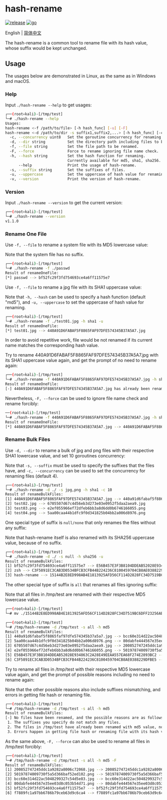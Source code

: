 # hash-rename

[![release](https://img.shields.io/github/v/release/ciphersaw/hash-rename)](https://github.com/ciphersaw/hash-rename) [![go](https://img.shields.io/badge/go-1.19.1-blue)](https://golang.org/)

English | [简体中文](README-zh_CN.md)

The hash-rename is a common tool to rename file with its hash value, whose suffix would be kept unchanged.

## Usage

The usages below are demonstrated in Linux, as the same as in Windows and macOS.

### Help

Input `./hash-rename --help` to get usages:

```bash
┌──(root💀kali)-[/tmp/test]
└─# ./hash-rename --help
Usages:
hash-rename <-f /path/to/file> [-h hash_func] [-u] [-F]
hash-rename <-d /path/to/dir -s suffix1,suffix2,...> [-h hash_func] [-c num] [-u] [-F]
  -c, --concurrency uint8   Set the goroutine concurrency for renaming files. (default 4)
  -d, --dir string          Set the directory path including files to be renamed.
  -f, --file string         Set the file path to be renamed.
  -F, --force               Force to rename ignoring file name check.
  -h, --hash string         Set the hash function for renaming.
                            Currently available for md5, sha1, sha256. (default "md5")
      --help                Print the usage of hash-rename.
  -s, --suffix string       Set the suffixes of files.
  -u, --uppercase           Set the uppercase of hash value for renaming.
  -v, --version             Print the version of hash-rename.
```

### Version

Input `./hash-rename --version` to get the current version:

```bash
┌──(root💀kali)-[/tmp/test]
└─# ./hash-rename --version
v1.1.0
```

### Rename One File

Use `-f, --file` to rename a system file with its MD5 lowercase value:

Note that the system file has no suffix.

```bash
┌──(root💀kali)-[/tmp/test]
└─# ./hash-rename -f ./passwd 
Result of renameOneFile:
[*] passwd --> bf52fc29f3fd754693ce4a6ff11575e7
```

Use `-f, --file` to rename a jpg file with its SHA1 uppercase value:

Note that `-h, --hash` can be used to specify a hash function (default "md5"), and `-u, --uppercase` to set the uppercase of hash value for renaming.

```bash
┌──(root💀kali)-[/tmp/test]
└─# ./hash-rename -f ./test01.jpg -h sha1 -u
Result of renameOneFile:
[*] test01.jpg --> 440A91D6FABAF5F8865FAF97DFE574345B37A5A7.jpg
```

In order to avoid repetitive work, file would be not renamed if its current name matches the corresponding hash value.

Try to rename 440A91D6FABAF5F8865FAF97DFE574345B37A5A7.jpg with its SHA1 uppercase value again, and get the prompt of no need to rename again:

```bash
┌──(root💀kali)-[/tmp/test]
└─# ./hash-rename -f 440A91D6FABAF5F8865FAF97DFE574345B37A5A7.jpg -h sha1 -u
Result of renameOneFile:
[-] 440A91D6FABAF5F8865FAF97DFE574345B37A5A7.jpg has already been renamed with sha1 value, no need to rename again.
```

Nevertheless, `-F, --force` can be used to ignore file name check and rename forcibly:

```bash
──(root💀kali)-[/tmp/test]
└─# ./hash-rename -f 440A91D6FABAF5F8865FAF97DFE574345B37A5A7.jpg -h sha1 -u -F
Result of renameOneFile:
[*] 440A91D6FABAF5F8865FAF97DFE574345B37A5A7.jpg --> 440A91D6FABAF5F8865FAF97DFE574345B37A5A7.jpg
```

### Rename Bulk Files

Use `-d, --dir` to rename a bulk of jpg and png files with their respective SHA1 lowercase value, and set 10 goroutines concurrency:

Note that `-s, --suffix` must be used to specify the suffixes that the files have, and `-c, --concurrency` can be used to set the concurrency for renaming files (default 4).

```bash
┌──(root💀kali)-[/tmp/test]
└─# ./hash-rename -d ./ -s jpg,png -h sha1 -c 10
Result of renameBulkFiles:
[1] 440A91D6FABAF5F8865FAF97DFE574345B37A5A7.jpg --> 440a91d6fabaf5f8865faf97dfe574345b37a5a7.jpg
[2] test02.jpg --> 6705507d67c4d56eb3d273e03e0952f5daa2aea9.jpg
[3] test03.png --> e2ef055966ef72dfeb6bb3a8d6dd0b6746166055.png
[4] test04.png --> 5aa00caa44b1dfc9f0d341825b04bb2a006d8976.png
```

One special type of suffix is `null/none` that only renames the files without any suffix:

Note that hash-rename itself is also renamed with its SHA256 uppercase value, because of no suffix.

```bash
┌──(root💀kali)-[/tmp/test]
└─# ./hash-rename -d ./ -s null -h sha256 -u
Result of renameBulkFiles:
[1] bf52fc29f3fd754693ce4a6ff11575e7 --> E56B457E3F3B8104DDEAB52028E934863C2A28E49EEAA557EA68F274E2893BC2
[2] zsh --> C3F5891EC3CAB3D0534BFCB3CFB44B224236C8100459704CB8AE0388229DFBE5
[3] hash-rename --> 15144B2E8ED998AB4E1813925AFD56CF114D2828FC34D7519BC6DFF23256AE15
```

The other special type of suffix is `all` that renames all files ignoring suffix:

Note that all files in /tmp/test are renamed with their respective MD5 lowercase value.

```bash
┌──(root💀kali)-[/tmp/test]
└─# mv ./15144B2E8ED998AB4E1813925AFD56CF114D2828FC34D7519BC6DFF23256AE15 /tmp/hash-rename

┌──(root💀kali)-[/tmp/test]
└─# /tmp/hash-rename -d /tmp/test -s all -h md5
Result of renameBulkFiles:
[1] 440a91d6fabaf5f8865faf97dfe574345b37a5a7.jpg --> bcc60e314d22ac5048299327c54d5e83.jpg
[2] 5aa00caa44b1dfc9f0d341825b04bb2a006d8976.png --> 80dabfe444567e35ee03d8c053b54d71.png
[3] 6705507d67c4d56eb3d273e03e0952f5daa2aea9.jpg --> 200852747245ddc1a9282a8006c72068.jpg
[4] e2ef055966ef72dfeb6bb3a8d6dd0b6746166055.png --> 50197874009730f5a5d366baf52ed102.png
[5] E56B457E3F3B8104DDEAB52028E934863C2A28E49EEAA557EA68F274E2893BC2 --> bf52fc29f3fd754693ce4a6ff11575e7
[6] C3F5891EC3CAB3D0534BFCB3CFB44B224236C8100459704CB8AE0388229DFBE5 --> f7889fc1a97bb6786b79ceb63d9c6ca4
```

Try to rename all files in /tmp/test with their respective MD5 lowercase value again, and get the prompt of possible reasons including no need to rename again:

Note that the other possible reasons also include suffixes mismatching, and errors in getting file hash or renaming file.

```bash
┌──(root💀kali)-[/tmp/test]
└─# /tmp/hash-rename -d /tmp/test -s all -h md5
Result of renameBulkFiles:
[-] No files have been renamed, and the possible reasons are as follows:
 1. The suffixes you specify do not match any files.
 2. The files in /tmp/test have already been renamed with md5 value, no need to rename again.
 3. Errors happen in getting file hash or renaming file with its hash value.
```

As the same above, `-F, --force` can also be used to rename all files in /tmp/test forcibly:

```bash
┌──(root💀kali)-[/tmp/test]
└─# /tmp/hash-rename -d /tmp/test -s all -h md5 -F
Result of renameBulkFiles:
[1] 200852747245ddc1a9282a8006c72068.jpg --> 200852747245ddc1a9282a8006c72068.jpg
[2] 50197874009730f5a5d366baf52ed102.png --> 50197874009730f5a5d366baf52ed102.png
[3] bcc60e314d22ac5048299327c54d5e83.jpg --> bcc60e314d22ac5048299327c54d5e83.jpg
[4] 80dabfe444567e35ee03d8c053b54d71.png --> 80dabfe444567e35ee03d8c053b54d71.png
[5] bf52fc29f3fd754693ce4a6ff11575e7 --> bf52fc29f3fd754693ce4a6ff11575e7
[6] f7889fc1a97bb6786b79ceb63d9c6ca4 --> f7889fc1a97bb6786b79ceb63d9c6ca4
```

